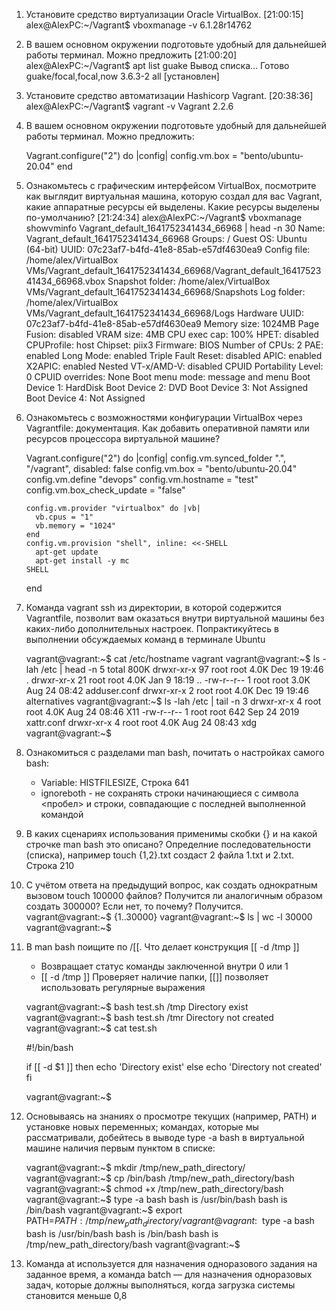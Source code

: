 1. Установите средство виртуализации Oracle VirtualBox.
    	[21:00:15] alex@AlexPC:~/Vagrant$ vboxmanage -v
	6.1.28r14762

2. В вашем основном окружении подготовьте удобный для дальнейшей работы терминал. Можно предложить
	[21:00:20] alex@AlexPC:~/Vagrant$ apt list guake
	Вывод списка… Готово
	guake/focal,focal,now 3.6.3-2 all [установлен]

3. Установите средство автоматизации Hashicorp Vagrant.
	[20:38:36] alex@AlexPC:~/Vagrant$ vagrant -v
	Vagrant 2.2.6

4. В вашем основном окружении подготовьте удобный для дальнейшей работы терминал. Можно предложить:

	Vagrant.configure("2") do |config|
	   config.vm.box = "bento/ubuntu-20.04"
	end

5. Ознакомьтесь с графическим интерфейсом VirtualBox, посмотрите как выглядит виртуальная машина, которую создал для вас Vagrant, какие аппаратные ресурсы ей выделены. Какие ресурсы выделены по-умолчанию?
	[21:24:34] alex@AlexPC:~/Vagrant$ vboxmanage showvminfo Vagrant_default_1641752341434_66968 | head -n 30
	Name:                        Vagrant_default_1641752341434_66968
	Groups:                      /
	Guest OS:                    Ubuntu (64-bit)
	UUID:                        07c23af7-b4fd-41e8-85ab-e57df4630ea9
	Config file:                 /home/alex/VirtualBox VMs/Vagrant_default_1641752341434_66968/Vagrant_default_1641752341434_66968.vbox
	Snapshot folder:             /home/alex/VirtualBox VMs/Vagrant_default_1641752341434_66968/Snapshots
	Log folder:                  /home/alex/VirtualBox VMs/Vagrant_default_1641752341434_66968/Logs
	Hardware UUID:               07c23af7-b4fd-41e8-85ab-e57df4630ea9
	Memory size:                 1024MB
	Page Fusion:                 disabled
	VRAM size:                   4MB
	CPU exec cap:                100%
	HPET:                        disabled
	CPUProfile:                  host
	Chipset:                     piix3
	Firmware:                    BIOS
	Number of CPUs:              2
	PAE:                         enabled
	Long Mode:                   enabled
	Triple Fault Reset:          disabled
	APIC:                        enabled
	X2APIC:                      enabled
	Nested VT-x/AMD-V:           disabled
	CPUID Portability Level:     0
	CPUID overrides:             None
	Boot menu mode:              message and menu
	Boot Device 1:               HardDisk
	Boot Device 2:               DVD
	Boot Device 3:               Not Assigned
	Boot Device 4:               Not Assigned

6. Ознакомьтесь с возможностями конфигурации VirtualBox через Vagrantfile: документация. Как добавить оперативной памяти или ресурсов процессора виртуальной машине?

	Vagrant.configure("2") do |config|
	   config.vm.synced_folder ".", "/vagrant", disabled: false
	   config.vm.box = "bento/ubuntu-20.04"
	   config.vm.define "devops"
	   config.vm.hostname = "test"
	   config.vm.box_check_update = "false"
	
	   config.vm.provider "virtualbox" do |vb|
	     vb.cpus = "1"
	     vb.memory = "1024"
	   end
	   config.vm.provision "shell", inline: <<-SHELL
	     apt-get update
	     apt-get install -y mc
	   SHELL
	end

7. Команда vagrant ssh из директории, в которой содержится Vagrantfile, позволит вам оказаться внутри виртуальной машины без каких-либо дополнительных настроек. Попрактикуйтесь в выполнении обсуждаемых команд в терминале Ubuntu

	vagrant@vagrant:~$ cat /etc/hostname 
	vagrant
	vagrant@vagrant:~$ ls -lah /etc | head -n 5
	total 800K
	drwxr-xr-x 97 root root      4.0K Dec 19 19:46 .
	drwxr-xr-x 21 root root      4.0K Jan  9 18:19 ..
	-rw-r--r--  1 root root      3.0K Aug 24 08:42 adduser.conf
	drwxr-xr-x  2 root root      4.0K Dec 19 19:46 alternatives
	vagrant@vagrant:~$ ls -lah /etc | tail -n 3
	drwxr-xr-x  4 root root      4.0K Aug 24 08:46 X11
	-rw-r--r--  1 root root       642 Sep 24  2019 xattr.conf
	drwxr-xr-x  4 root root      4.0K Aug 24 08:43 xdg
	vagrant@vagrant:~$ 

8. Ознакомиться с разделами man bash, почитать о настройках самого bash:

	* Variable: HISTFILESIZE, Строка 641
	* ignoreboth - не сохранять строки начинающиеся с символа <пробел> и строки, совпадающие с последней выполненной командой

9. В каких сценариях использования применимы скобки {} и на какой строчке man bash это описано?
	Определние последовательности (списка), например touch {1,2}.txt создаст 2 файла 1.txt и 2.txt. Строка 210

10. С учётом ответа на предыдущий вопрос, как создать однократным вызовом touch 100000 файлов? Получится ли аналогичным образом создать 300000? Если нет, то почему?
	Получится.
	vagrant@vagrant:~$ {1..30000}
	vagrant@vagrant:~$ ls | wc -l
	30000
	vagrant@vagrant:~$ 

11. В man bash поищите по /\[\[. Что делает конструкция [[ -d /tmp ]]
	* Возвращает статус команды заключенной внутри 0 или 1
	* [[ -d /tmp ]] Проверяет наличие папки, [[]] позволяет использовать регулярные выражения

	vagrant@vagrant:~$ bash test.sh /tmp
	Directory exist
	vagrant@vagrant:~$ bash test.sh /tmr
	Directory not created
	vagrant@vagrant:~$ cat test.sh 
	
	#!/bin/bash
		
	if [[ -d $1 ]]
	then
	        echo 'Directory exist'
	else
	        echo 'Directory not created'
	fi
	
	vagrant@vagrant:~$ 

12. Основываясь на знаниях о просмотре текущих (например, PATH) и установке новых переменных; командах, которые мы рассматривали, добейтесь в выводе type -a bash в виртуальной машине наличия первым пунктом в списке:

	vagrant@vagrant:~$ mkdir /tmp/new_path_directory/
	vagrant@vagrant:~$ cp /bin/bash /tmp/new_path_directory/bash
	vagrant@vagrant:~$ chmod +x /tmp/new_path_directory/bash
	vagrant@vagrant:~$ type -a bash
	bash is /usr/bin/bash
	bash is /bin/bash
	vagrant@vagrant:~$ export PATH=$PATH:/tmp/new_path_directory/
	vagrant@vagrant:~$ type -a bash
	bash is /usr/bin/bash
	bash is /bin/bash
	bash is /tmp/new_path_directory/bash
	vagrant@vagrant:~$ 

13. Команда at используется для назначения одноразового задания на заданное время, а команда batch — для назначения одноразовых задач, которые должны выполняться, когда загрузка системы становится меньше 0,8
